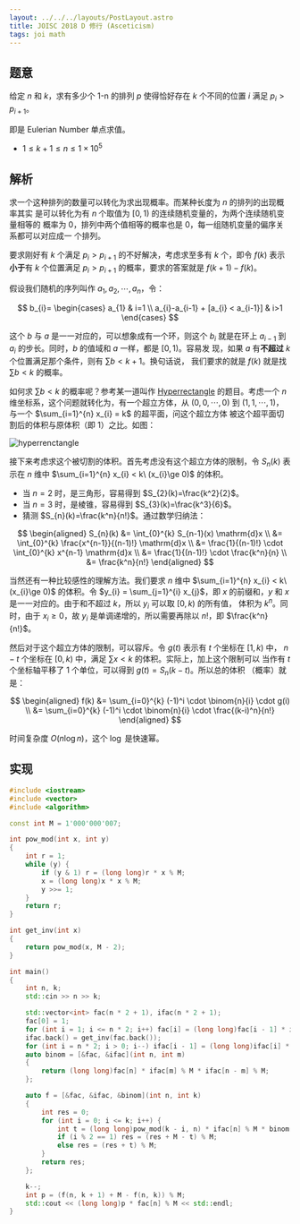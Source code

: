 ```yaml
---
layout: ../../../layouts/PostLayout.astro
title: JOISC 2018 D 修行 (Asceticism)
tags: joi math
---
```


## 题意

给定 $n$ 和 $k$，求有多少个 1-n 的排列 $p$ 使得恰好存在 $k$ 个不同的位置 $i$
满足 $p_{i} > p_{i+1}$。

即是 Eulerian Number 单点求值。

- $1 \le k+1 \le n \le 1 \times 10^5$

## 解析

求一个这种排列的数量可以转化为求出现概率。而某种长度为 $n$ 的排列的出现概率其实
是可以转化为有 $n$ 个取值为 $[0, 1)$ 的连续随机变量的，为两个连续随机变量相等的
概率为 0，排列中两个值相等的概率也是 0，每一组随机变量的偏序关系都可以对应成一
个排列。

要求刚好有 $k$ 个满足 $p_{i} > p_{i+1}$ 的不好解决，考虑求至多有 $k$ 个，即令
$f(k)$ 表示**小于**有 $k$ 个位置满足 $p_{i} > p_{i+1}$ 的概率，要求的答案就是
$f(k+1)-f(k)$。

假设我们随机的序列叫作 $a_{1}, a_{2}, \cdots, a_{n}$，令：

$$
b_{i}=
\begin{cases}
a_{1}                               & i=1 \\
a_{i}-a_{i-1} + [a_{i} < a_{i-1}]   & i>1
\end{cases}
$$

这个 $b$ 与 $a$ 是一一对应的，可以想象成有一个环，则这个 $b_{i}$ 就是在环上
$a_{i-1}$ 到 $a_{i}$ 的步长。同时，$b$ 的值域和 $a$ 一样，都是 $[0, 1)$。容易发
现，如果 $a$ 有**不超过** $k$ 个位置满足那个条件，则有 $\sum b < k+1$。换句话说，
我们要求的就是 $f(k)$ 就是找 $\sum b < k$ 的概率。

如何求 $\sum b < k$ 的概率呢？参考某一道叫作 [Hyperrectangle][at_hyperrectangle]
的题目。考虑一个 $n$ 维坐标系，这个问题就转化为，有一个超立方体，从 $(0,0,\cdots,0)$
到 $(1,1,\cdots,1)$，与一个 $\sum_{i=1}^{n} x_{i} = k$ 的超平面，问这个超立方体
被这个超平面切割后的体积与原体积（即 1）之比。如图：

![hyperrenctangle](/assets/images/hyperrenctangle-ecdf63c7.webp)

接下来考虑求这个被切割的体积。首先考虑没有这个超立方体的限制，令 $S_{n}(k)$ 表
示在 $n$ 维中 $\sum_{i=1}^{n} x_{i} < k\ (x_{i}\ge 0)$ 的体积。

- 当 $n=2$ 时，是三角形，容易得到 $S_{2}(k)=\frac{k^2}{2}$。
- 当 $n=3$ 时，是棱锥，容易得到 $S_{3}(k)=\frac{k^3}{6}$。
- 猜测 $S_{n}(k)=\frac{k^n}{n!}$。通过数学归纳法：

$$
\begin{aligned}
S_{n}(k)    &= \int_{0}^{k} S_{n-1}(x) \mathrm{d}x \\
            &= \int_{0}^{k} \frac{x^{n-1}}{(n-1)!} \mathrm{d}x \\
            &= \frac{1}{(n-1)!} \cdot \int_{0}^{k} x^{n-1} \mathrm{d}x \\
            &= \frac{1}{(n-1)!} \cdot \frac{k^n}{n} \\
            &= \frac{k^n}{n!}
\end{aligned}
$$

当然还有一种比较感性的理解方法。我们要求 $n$ 维中 $\sum_{i=1}^{n} x_{i} < k\
(x_{i}\ge 0)$ 的体积。令 $y_{i} = \sum_{j=1}^{i} x_{j}$，即 $x$ 的前缀和，$y$
和 $x$ 是一一对应的。由于和不超过 $k$，所以 $y_{i}$ 可以取 $[0, k)$ 的所有值，
体积为 $k^n$。同时，由于 $x_{i} \ge 0$，故 $y_{i}$ 是单调递增的，所以需要再除以
$n!$，即 $\frac{k^n}{n!}$。

然后对于这个超立方体的限制，可以容斥。令 $g(t)$ 表示有 $t$ 个坐标在 $[1, k)$ 中，
$n-t$ 个坐标在 $[0, k)$ 中，满足 $\sum x < k$ 的体积。实际上，加上这个限制可以
当作有 $t$ 个坐标轴平移了 1 个单位，可以得到 $g(t)=S_{n}(k-t)$。所以总的体积
（概率）就是：

$$
\begin{aligned}
f(k)    &= \sum_{i=0}^{k} (-1)^i \cdot \binom{n}{i} \cdot g(i) \\
        &= \sum_{i=0}^{k} (-1)^i \cdot \binom{n}{i} \cdot \frac{(k-i)^n}{n!}
\end{aligned}
$$

时间复杂度 $O(n\log n)$，这个 $\log$ 是快速幂。

[at_hyperrectangle]: https://atcoder.jp/contests/jag2014summer-day2/tasks/icpc2014summer_day2_j
[hyperrenctangle_sol]: https://www.luogu.com.cn/blog/chen196422803/solution-at-icpc2014summer-day2-j

## 实现

```cpp
#include <iostream>
#include <vector>
#include <algorithm>

const int M = 1'000'000'007;

int pow_mod(int x, int y)
{
	int r = 1;
	while (y) {
		if (y & 1) r = (long long)r * x % M;
		x = (long long)x * x % M;
		y >>= 1;
	}
	return r;
}

int get_inv(int x)
{
	return pow_mod(x, M - 2);
}

int main()
{
	int n, k;
	std::cin >> n >> k;

	std::vector<int> fac(n * 2 + 1), ifac(n * 2 + 1);
	fac[0] = 1;
	for (int i = 1; i <= n * 2; i++) fac[i] = (long long)fac[i - 1] * i % M;
	ifac.back() = get_inv(fac.back());
	for (int i = n * 2; i > 0; i--) ifac[i - 1] = (long long)ifac[i] * i % M;
	auto binom = [&fac, &ifac](int n, int m)
	{
		return (long long)fac[n] * ifac[m] % M * ifac[n - m] % M;
	};

	auto f = [&fac, &ifac, &binom](int n, int k)
	{
		int res = 0;
		for (int i = 0; i <= k; i++) {
			int t = (long long)pow_mod(k - i, n) * ifac[n] % M * binom(n, i) % M;
			if (i % 2 == 1) res = (res + M - t) % M;
			else res = (res + t) % M;
		}
		return res;
	};

	k--;
	int p = (f(n, k + 1) + M - f(n, k)) % M;
	std::cout << (long long)p * fac[n] % M << std::endl;
}
```
